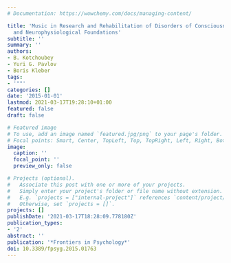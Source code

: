 ```yaml
---
# Documentation: https://wowchemy.com/docs/managing-content/

title: 'Music in Research and Rehabilitation of Disorders of Consciousness: Psychological
  and Neurophysiological Foundations'
subtitle: ''
summary: ''
authors:
- B. Kotchoubey
- Yuri G. Pavlov
- Boris Kleber
tags:
- '""'
categories: []
date: '2015-01-01'
lastmod: 2021-03-17T19:28:10+01:00
featured: false
draft: false

# Featured image
# To use, add an image named `featured.jpg/png` to your page's folder.
# Focal points: Smart, Center, TopLeft, Top, TopRight, Left, Right, BottomLeft, Bottom, BottomRight.
image:
  caption: ''
  focal_point: ''
  preview_only: false

# Projects (optional).
#   Associate this post with one or more of your projects.
#   Simply enter your project's folder or file name without extension.
#   E.g. `projects = ["internal-project"]` references `content/project/deep-learning/index.md`.
#   Otherwise, set `projects = []`.
projects: []
publishDate: '2021-03-17T18:28:09.778180Z'
publication_types:
- '2'
abstract: ''
publication: '*Frontiers in Psychology*'
doi: 10.3389/fpsyg.2015.01763
---
```

